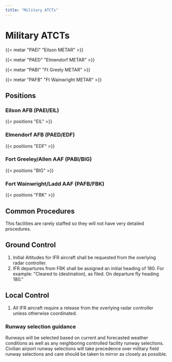 ```yaml
---
title: "Military ATCTs"
---
```


# Military ATCTs

{{< metar "PAEI" "Eilson METAR" >}}

{{< metar "PAED" "Elmendorf METAR" >}}

{{< metar "PABI" "Ft Greely METAR" >}}

{{< metar "PAFB" "Ft Wainwright METAR" >}}

## Positions

### Eilson AFB (PAEI/EIL)

{{< positions "EIL" >}}

### Elmendorf AFB (PAED/EDF)

{{< positions "EDF" >}}

### Fort Greeley/Allen AAF (PABI/BIG)

{{< positions "BIG" >}}

### Fort Wainwright/Ladd AAF (PAFB/FBK)

{{< positions "FBK" >}}

## Common Procedures

This facilities are rarely staffed so they will not have very detailed procedures.

## Ground Control

1. Initial Altitudes for IFR aircraft shall be requested from the overlying radar controller.
2. IFR departures from FBK shall be assigned an initial heading of 180. For example: "Cleared to (destination), as filed. On departure fly heading 180."

## Local Control

1. All IFR aircraft require a release from the overlying radar controller unless otherwise coordinated.

### Runway selection guidance

Runways will be selected based on current and forecasted weather conditions as well as any neighboring controlled facility runway selections. Civilian airport runway
selections will take precedence over military field runway selections and care should be taken to mirror as closely as possible.
